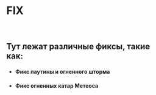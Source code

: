 <figure data-done="1" data-mode="0" data-type="101">
<h1>FIX</h1>

<p>&nbsp;</p>

<h2>Тут лежат различные фиксы, такие как:</h2>

<ul>
	<li>
	<h4>Фикс паутины и огненного шторма</h4>
	</li>
	<li>
	<h4>Фикс огненных катар Метеоса</h4>
	</li>
</ul>
</figure>
